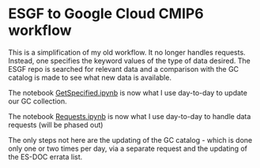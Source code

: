 # ESGF to Google Cloud CMIP6 workflow

This is a simplification of my old workflow.  It no longer handles
requests. Instead, one specifies the keyword values of the type of data desired. 
The ESGF repo is searched for relevant data and a comparison with the GC catalog is made to see what new data is available.

The notebook
[GetSpecified.ipynb](https://github.com/naomi-henderson/cmip6collect2/blob/main/GetSpecified.ipynb) is now what I use day-to-day to update our GC collection.

The notebook
[Requests.ipynb](https://github.com/naomi-henderson/cmip6collect2/blob/main/GetSpecified.ipynb) is now what I use day-to-day to handle data requests (will be phased out)

The only steps not here are the updating of the GC catalog - which is done only one or two times per day, via
a separate request and the updating of the ES-DOC errata list.

